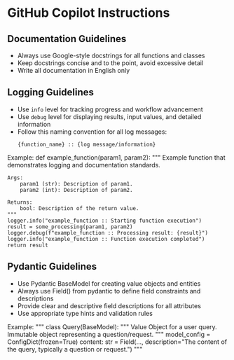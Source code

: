 # GitHub Copilot Instructions

## Documentation Guidelines
- Always use Google-style docstrings for all functions and classes
- Keep docstrings concise and to the point, avoid excessive detail
- Write all documentation in English only

## Logging Guidelines
- Use `info` level for tracking progress and workflow advancement
- Use `debug` level for displaying results, input values, and detailed information
- Follow this naming convention for all log messages:
    ```
    {function_name} :: {log message/information}
    ```
Example:
def example_function(param1, param2):
    """
    Example function that demonstrates logging and documentation standards.

    Args:
        param1 (str): Description of param1.
        param2 (int): Description of param2.

    Returns:
        bool: Description of the return value.
    """
    logger.info("example_function :: Starting function execution")
    result = some_processing(param1, param2)
    logger.debug(f"example_function :: Processing result: {result}")
    logger.info("example_function :: Function execution completed")
    return result

## Pydantic Guidelines
- Use Pydantic BaseModel for creating value objects and entities
- Always use Field() from pydantic to define field constraints and descriptions
- Provide clear and descriptive field descriptions for all attributes
- Use appropriate type hints and validation rules

Example:
"""
class Query(BaseModel):
    """
    Value Object for a user query.
    Immutable object representing a question/request.
    """
    model_config = ConfigDict(frozen=True)
    content: str = Field(..., description="The content of the query, typically a question or request.")
"""